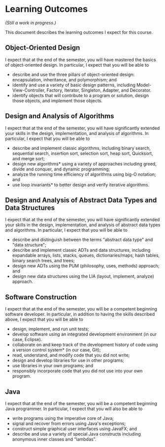 Learning Outcomes
=================

*(Still a work in progress.)*

This document describes the learning outcomes I expect for this course.

## Object-Oriented Design

I expect that at the end of the semester, you will have mastered the
basics of object-oriented design.  In particular, I expect that you will 
be able to

* describe and use the three pillars of object-oriented
  design: encapsulation, inheritance, and polymorphism; and
* identify and use a variety of basic design patterns, including
  Model-View-Controller, Factory, Iterator, Singleton, Adapter,
  and Decorator.
* identify objects that will contribute to a program or solution,
  design those objects, and implement those objects.

## Design and Analysis of Algorithms

I expect that at the end of the semester, you will have significantly
extended your skills in the design, implementation, and analysis of
algorithms.  In particular, I expect that you will be able to

* describe and implement classic algorithms, including
  binary search, sequential search, insertion sort, selection sort, heap sort, 
  Quicksort, and merge sort;
* design new algorithms* using a variety of approaches
  including greed, divide and conquer, and dynamic programming;
* analyze the running time efficiency of algorithms
  using big-O notation; and
* use loop invariants* to better design and verify
  iterative algorithms.

## Design and Analysis of Abstract Data Types and Data Structures 

I expect that at the end of the semester, you will have significantly
extended your skills in the design, implementation, and analysis of
abstract data types and algorithms.  In particular, I expect that you
will be able to

* describe and distinguish between the terms "abstract data type" and 
  "data structure";
* describe and implement classic ADTs and data
  structures, including expandable arrays, lists, stacks, queues, 
  dictionaries/maps, hash tables, binary search trees, and trees;
* design new ADTs using the PUM (philosophy, uses, methods) approach; and
* design new data structures using the LIA (layout,
  implement, analyze) approach.

## Software Construction

I expect that at the end of the semester, you will be a competent 
beginning software developer.  In particular, in addition to having
the skills described above, I expect that you will be able to

* design, implement, and run unit tests;
* develop software using an integrated development
  environment (in our case, Eclipse).
* collaborate on and keep track of the development history of code using 
  a version control system* (in our case, Git); 
* read, understand, and modify code that you did not write; 
* design and develop libraries for use in other programs;
* use libraries in your own programs; and
* responsibly incorporate code that you did not use into your own
  program.

## Java

I expect that at the end of the semester, you will be a competent beginning
Java programmer.  In particular, I expect that you will also be able to

* write programs using the imperative core of Java;
* signal and recover from errors using Java's exceptions;
* construct simple graphical user interfaces using JavaFX; and
* describe and use a variety of special Java
  constructs including anonymous inner classes and "lambdas".

